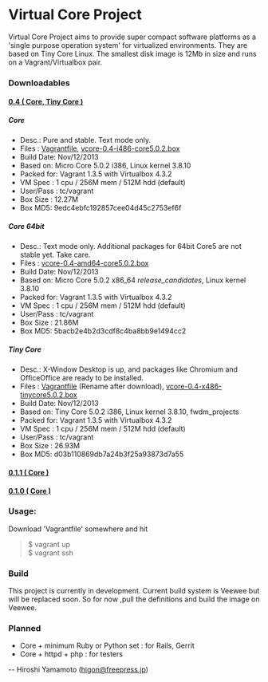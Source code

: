Virtual Core Project
====================

Virtual Core Project aims to provide super compact software platforms as a 'single purpose operation system' for virtualized environments. They are based on Tiny Core Linux. The smallest disk image is 12Mb in size and runs on a Vagrant/Virtualbox pair.

### Downloadables

#### [0.4 ( Core, Tiny Core )](https://github.com/hyamamoto/virtual-core/releases/tag/0.4)

##### **Core**  
* Desc.: Pure and stable. Text mode only. 
* Files : [Vagrantfile](https://github.com/hyamamoto/virtual-core/releases/download/0.4/Vagrantfile),  [vcore-0.4-i486-core5.0.2.box](https://github.com/hyamamoto/virtual-core/releases/download/0.4/vcore-0.4-i486-core5.0.2.box)
* Build Date: Nov/12/2013
* Based on: Micro Core 5.0.2 i386, Linux kernel 3.8.10
* Packed for: Vagrant 1.3.5 with Virtualbox 4.3.2 
* VM Spec    : 1 cpu / 256M mem / 512M hdd (default) 
* User/Pass  : tc/vagrant 
* Box Size : 12.27M 
* Box MD5: 9edc4ebfc192857cee04d45c2753ef6f 

##### **Core 64bit**
* Desc.: Text mode only.  Additional packages for 64bit Core5 are not stable yet. Take care.
* Files : [vcore-0.4-amd64-core5.0.2.box](https://github.com/hyamamoto/virtual-core/releases/download/0.4/vcore-0.4-amd64-core5.0.2.box)
* Build Date: Nov/12/2013
* Based on: Micro Core 5.0.2 x86_64 *release_candidates*, Linux kernel 3.8.10
* Packed for: Vagrant 1.3.5 with Virtualbox 4.3.2 
* VM Spec    : 1 cpu / 256M mem / 512M hdd (default) 
* User/Pass  : tc/vagrant 
* Box Size : 21.86M 
* Box MD5: 5bacb2e4b2d3cdf8c4ba8bb9e1494cc2 

##### **Tiny Core**
* Desc.: X-Window Desktop is up, and packages like Chromium and OfficeOffice are ready to be installed. 
* Files : [Vagrantfile](https://github.com/hyamamoto/virtual-core/releases/download/0.4/Vagrantfile_tinycore)  (Rename after download), [vcore-0.4-x486-tinycore5.0.2.box](https://github.com/hyamamoto/virtual-core/releases/download/0.4/vcore-0.4-i486-tinycore5.0.2.box)
* Build Date: Nov/12/2013
* Based on: Tiny Core 5.0.2 i386, Linux kernel 3.8.10,  fwdm_projects
* Packed for: Vagrant 1.3.5 with Virtualbox 4.3.2 
* VM Spec    : 1 cpu / 256M mem / 512M hdd (default) 
* User/Pass  : tc/vagrant 
* Box Size : 26.93M 
* Box MD5: d03b110869db7a24b3f25a93873d7a55 

#### [0.1.1 ( Core )](https://github.com/hyamamoto/virtual-core/releases/tag/0.1.1)

#### [0.1.0 ( Core )](https://github.com/hyamamoto/virtual-core/releases/tag/0.1.0)

### Usage:

Download 'Vagrantfile' somewhere and hit

> $ vagrant up  
> $ vagrant ssh 


### Build

This project is currently in development.  Current build system is
Veewee but will be replaced soon. So for now ,pull the definitions
and build the image on Veewee.


### Planned

* Core + minimum Ruby or Python set : for Rails, Gerrit
* Core + httpd + php : for testers

--
Hiroshi Yamamoto (higon@freepress.jp)

